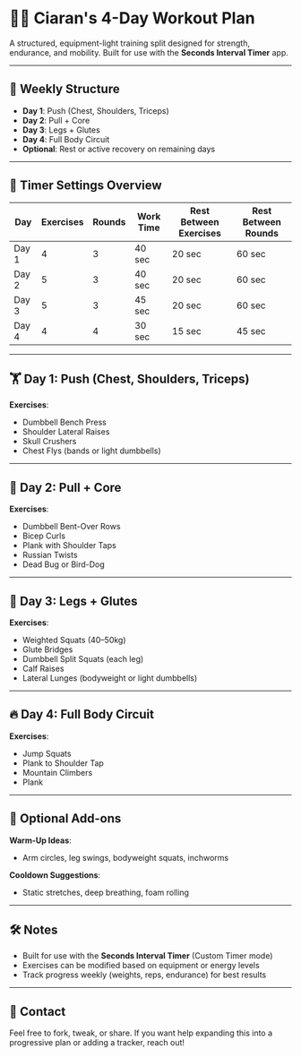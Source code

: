 # 🏋️‍♂️ Ciaran's 4-Day Workout Plan

A structured, equipment-light training split designed for strength, endurance, and mobility. Built for use with the **Seconds Interval Timer** app.

---

## 📅 Weekly Structure

- **Day 1**: Push (Chest, Shoulders, Triceps)  
- **Day 2**: Pull + Core  
- **Day 3**: Legs + Glutes  
- **Day 4**: Full Body Circuit  
- **Optional**: Rest or active recovery on remaining days

---

## 🧭 Timer Settings Overview

| Day     | Exercises | Rounds | Work Time | Rest Between Exercises | Rest Between Rounds |
|---------|-----------|--------|-----------|-------------------------|----------------------|
| Day 1   | 4         | 3      | 40 sec    | 20 sec                  | 60 sec               |
| Day 2   | 5         | 3      | 40 sec    | 20 sec                  | 60 sec               |
| Day 3   | 5         | 3      | 45 sec    | 20 sec                  | 60 sec               |
| Day 4   | 4         | 4      | 30 sec    | 15 sec                  | 45 sec               |

---

## 🏋️ Day 1: Push (Chest, Shoulders, Triceps)

**Exercises**:
- Dumbbell Bench Press  
- Shoulder Lateral Raises  
- Skull Crushers  
- Chest Flys (bands or light dumbbells)

---

## 💪 Day 2: Pull + Core

**Exercises**:
- Dumbbell Bent-Over Rows  
- Bicep Curls  
- Plank with Shoulder Taps  
- Russian Twists  
- Dead Bug or Bird-Dog

---

## 🦵 Day 3: Legs + Glutes

**Exercises**:
- Weighted Squats (40–50kg)  
- Glute Bridges  
- Dumbbell Split Squats (each leg)  
- Calf Raises  
- Lateral Lunges (bodyweight or light dumbbells)

---

## 🔥 Day 4: Full Body Circuit

**Exercises**:
- Jump Squats  
- Plank to Shoulder Tap  
- Mountain Climbers  
- Plank

---

## 🧘 Optional Add-ons

**Warm-Up Ideas**:
- Arm circles, leg swings, bodyweight squats, inchworms

**Cooldown Suggestions**:
- Static stretches, deep breathing, foam rolling

---

## 🛠️ Notes

- Built for use with the **Seconds Interval Timer** (Custom Timer mode)
- Exercises can be modified based on equipment or energy levels
- Track progress weekly (weights, reps, endurance) for best results

---

## 💬 Contact

Feel free to fork, tweak, or share. If you want help expanding this into a progressive plan or adding a tracker, reach out!
